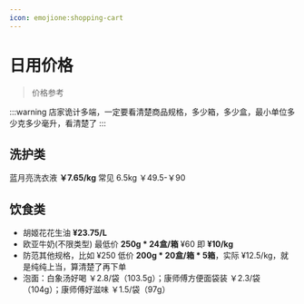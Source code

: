 ```yaml
---
icon: emojione:shopping-cart
---
```


# 日用价格

> 价格参考

:::warning 店家诡计多端，一定要看清楚商品规格，多少箱，多少盒，最小单位多少克多少毫升，看清楚了
:::

## 洗护类

蓝月亮洗衣液 **￥7.65/kg** 常见 6.5kg ￥49.5-￥90

## 饮食类

- 胡姬花花生油 **¥23.75/L**
- 欧亚牛奶(不限类型) 最低价 **250g * 24盒/箱** ¥60 即 **¥10/kg**
- 防范其他规格，比如 ¥250 低价 **200g * 20盒/箱 * 5箱**，实际 ¥12.5/kg，就是纯纯上当，算清楚了再下单
- 泡面：白象汤好喝 ￥2.8/袋（103.5g）；康师傅方便面袋装 ￥2.3/袋（104g）；康师傅好滋味 ￥1.5/袋（97g）
